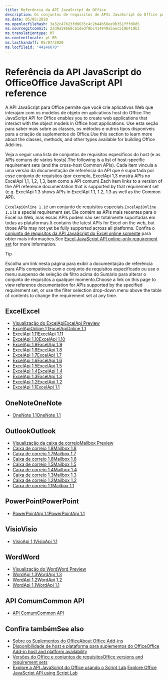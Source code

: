 ```yaml
---
title: Referência da API JavaScript do Office
description: Os conjuntos de requisitos de APIs JavaScript do Office por host.
ms.date: 05/05/2020
ms.openlocfilehash: 3a32c47b23fd6635c4c2b44b58ee9b351fffd8d5
ms.sourcegitcommit: 23d9a58660cb1dedf0bc414849a5aec519b419b3
ms.translationtype: MT
ms.contentlocale: pt-BR
ms.lasthandoff: 05/07/2020
ms.locfileid: "44146070"
---
```

# <a name="office-javascript-api-reference"></a><span data-ttu-id="7808e-103">Referência da API JavaScript do Office</span><span class="sxs-lookup"><span data-stu-id="7808e-103">Office JavaScript API reference</span></span>

<span data-ttu-id="7808e-104">A API JavaScript para Office permite que você crie aplicativos Web que interajam com os modelos de objeto em aplicativos host do Office.</span><span class="sxs-lookup"><span data-stu-id="7808e-104">The JavaScript API for Office enables you to create web applications that interact with the object models in Office host applications.</span></span> <span data-ttu-id="7808e-105">Use esta seção para saber mais sobre as classes, os métodos e outros tipos disponíveis para a criação de suplementos do Office.</span><span class="sxs-lookup"><span data-stu-id="7808e-105">Use this section to learn more about the classes, methods, and other types available for building Office Add-ins.</span></span>

<span data-ttu-id="7808e-106">Veja a seguir uma lista de conjuntos de requisitos específicos do host (e as APIs comuns de vários hosts).</span><span class="sxs-lookup"><span data-stu-id="7808e-106">The following is a list of host-specific requirement sets (and the cross-host Common APIs).</span></span> <span data-ttu-id="7808e-107">Cada item vincula a uma versão da documentação de referência da API que é suportada por esse conjunto de requisitos (por exemplo, ExcelApi 1,3 mostra APIs no ExcelApi 1,1, 1,2, 1,3, bem como a API comum).</span><span class="sxs-lookup"><span data-stu-id="7808e-107">Each item links to a version of the API reference documentation that is supported by that requirement set (e.g. ExcelApi 1.3 shows APIs in ExcelApi 1.1, 1.2, 1.3 as well as the Common API).</span></span>

<span data-ttu-id="7808e-108">`ExcelApiOnline 1.1`é um conjunto de requisitos especiais.</span><span class="sxs-lookup"><span data-stu-id="7808e-108">`ExcelApiOnline 1.1` is a special requirement set.</span></span> <span data-ttu-id="7808e-109">Ele contém as APIs mais recentes para o Excel na Web, mas essas APIs podem não ser totalmente suportadas em todas as plataformas.</span><span class="sxs-lookup"><span data-stu-id="7808e-109">It contains the latest APIs for Excel on the web, but those APIs may not yet be fully supported across all platforms.</span></span> <span data-ttu-id="7808e-110">Confira o [conjunto de requisitos da API JavaScript do Excel online somente](/office/dev/add-ins/reference/requirement-sets/excel-api-online-requirement-set) para obter mais informações.</span><span class="sxs-lookup"><span data-stu-id="7808e-110">See [Excel JavaScript API online-only requirement set](/office/dev/add-ins/reference/requirement-sets/excel-api-online-requirement-set) for more information.</span></span>

> [!TIP]
> <span data-ttu-id="7808e-111">Escolha um link nesta página para exibir a documentação de referência para APIs compatíveis com o conjunto de requisitos especificado ou use o menu suspenso de seleção de filtro acima do Sumário para alterar o conjunto de requisitos a qualquer momento.</span><span class="sxs-lookup"><span data-stu-id="7808e-111">Choose a link on this page to view reference documentation for APIs supported by the specified requirement set, or use the filter selection drop-down menu above the table of contents to change the requirement set at any time.</span></span>

## <a name="excel"></a><span data-ttu-id="7808e-112">Excel</span><span class="sxs-lookup"><span data-stu-id="7808e-112">Excel</span></span>

- [<span data-ttu-id="7808e-113">Visualização do ExcelApi</span><span class="sxs-lookup"><span data-stu-id="7808e-113">ExcelApi Preview</span></span>](/javascript/api/excel?view=excel-js-preview)
- [<span data-ttu-id="7808e-114">ExcelApiOnline 1,1</span><span class="sxs-lookup"><span data-stu-id="7808e-114">ExcelApiOnline 1.1</span></span>](/javascript/api/excel?view=excel-js-online)
- [<span data-ttu-id="7808e-115">ExcelApi 1,11</span><span class="sxs-lookup"><span data-stu-id="7808e-115">ExcelApi 1.11</span></span>](/javascript/api/excel?view=excel-js-1.11)
- [<span data-ttu-id="7808e-116">ExcelApi 1.10</span><span class="sxs-lookup"><span data-stu-id="7808e-116">ExcelApi 1.10</span></span>](/javascript/api/excel?view=excel-js-1.10)
- [<span data-ttu-id="7808e-117">ExcelApi 1.9</span><span class="sxs-lookup"><span data-stu-id="7808e-117">ExcelApi 1.9</span></span>](/javascript/api/excel?view=excel-js-1.9)
- [<span data-ttu-id="7808e-118">ExcelApi 1.8</span><span class="sxs-lookup"><span data-stu-id="7808e-118">ExcelApi 1.8</span></span>](/javascript/api/excel?view=excel-js-1.8)
- [<span data-ttu-id="7808e-119">ExcelApi 1.7</span><span class="sxs-lookup"><span data-stu-id="7808e-119">ExcelApi 1.7</span></span>](/javascript/api/excel?view=excel-js-1.7)
- [<span data-ttu-id="7808e-120">ExcelApi 1.6</span><span class="sxs-lookup"><span data-stu-id="7808e-120">ExcelApi 1.6</span></span>](/javascript/api/excel?view=excel-js-1.6)
- [<span data-ttu-id="7808e-121">ExcelApi 1.5</span><span class="sxs-lookup"><span data-stu-id="7808e-121">ExcelApi 1.5</span></span>](/javascript/api/excel?view=excel-js-1.5)
- [<span data-ttu-id="7808e-122">ExcelApi 1.4</span><span class="sxs-lookup"><span data-stu-id="7808e-122">ExcelApi 1.4</span></span>](/javascript/api/excel?view=excel-js-1.4)
- [<span data-ttu-id="7808e-123">ExcelApi 1.3</span><span class="sxs-lookup"><span data-stu-id="7808e-123">ExcelApi 1.3</span></span>](/javascript/api/excel?view=excel-js-1.3)
- [<span data-ttu-id="7808e-124">ExcelApi 1.2</span><span class="sxs-lookup"><span data-stu-id="7808e-124">ExcelApi 1.2</span></span>](/javascript/api/excel?view=excel-js-1.2)
- [<span data-ttu-id="7808e-125">ExcelApi 1.1</span><span class="sxs-lookup"><span data-stu-id="7808e-125">ExcelApi 1.1</span></span>](/javascript/api/excel?view=excel-js-1.1)

## <a name="onenote"></a><span data-ttu-id="7808e-126">OneNote</span><span class="sxs-lookup"><span data-stu-id="7808e-126">OneNote</span></span>

- [<span data-ttu-id="7808e-127">OneNote 1,1</span><span class="sxs-lookup"><span data-stu-id="7808e-127">OneNote 1.1</span></span>](/javascript/api/onenote?view=onenote-js-1.1)

## <a name="outlook"></a><span data-ttu-id="7808e-128">Outlook</span><span class="sxs-lookup"><span data-stu-id="7808e-128">Outlook</span></span>

- [<span data-ttu-id="7808e-129">Visualização da caixa de correio</span><span class="sxs-lookup"><span data-stu-id="7808e-129">Mailbox Preview</span></span>](/javascript/api/outlook?view=outlook-js-preview)
- [<span data-ttu-id="7808e-130">Caixa de correio 1.8</span><span class="sxs-lookup"><span data-stu-id="7808e-130">Mailbox 1.8</span></span>](/javascript/api/outlook?view=outlook-js-1.8)
- [<span data-ttu-id="7808e-131">Caixa de correio 1.7</span><span class="sxs-lookup"><span data-stu-id="7808e-131">Mailbox 1.7</span></span>](/javascript/api/outlook?view=outlook-js-1.7)
- [<span data-ttu-id="7808e-132">Caixa de correio 1.6</span><span class="sxs-lookup"><span data-stu-id="7808e-132">Mailbox 1.6</span></span>](/javascript/api/outlook?view=outlook-js-1.6)
- [<span data-ttu-id="7808e-133"> Caixa de correio 1.5</span><span class="sxs-lookup"><span data-stu-id="7808e-133">Mailbox 1.5</span></span>](/javascript/api/outlook?view=outlook-js-1.5)
- [<span data-ttu-id="7808e-134"> Caixa de correio 1.4</span><span class="sxs-lookup"><span data-stu-id="7808e-134">Mailbox 1.4</span></span>](/javascript/api/outlook?view=outlook-js-1.4)
- [<span data-ttu-id="7808e-135"> Caixa de correio 1.3</span><span class="sxs-lookup"><span data-stu-id="7808e-135">Mailbox 1.3</span></span>](/javascript/api/outlook?view=outlook-js-1.3)
- [<span data-ttu-id="7808e-136">Caixa de correio 1.2</span><span class="sxs-lookup"><span data-stu-id="7808e-136">Mailbox 1.2</span></span>](/javascript/api/outlook?view=outlook-js-1.2)
- [<span data-ttu-id="7808e-137"> Caixa de correio 1.1</span><span class="sxs-lookup"><span data-stu-id="7808e-137">Mailbox 1.1</span></span>](/javascript/api/outlook?view=outlook-js-1.1)

## <a name="powerpoint"></a><span data-ttu-id="7808e-138">PowerPoint</span><span class="sxs-lookup"><span data-stu-id="7808e-138">PowerPoint</span></span>

- [<span data-ttu-id="7808e-139">PowerPointApi 1.1</span><span class="sxs-lookup"><span data-stu-id="7808e-139">PowerPointApi 1.1</span></span>](/javascript/api/powerpoint?view=powerpoint-js-1.1)

## <a name="visio"></a><span data-ttu-id="7808e-140">Visio</span><span class="sxs-lookup"><span data-stu-id="7808e-140">Visio</span></span>

- [<span data-ttu-id="7808e-141">VisioApi 1,1</span><span class="sxs-lookup"><span data-stu-id="7808e-141">VisioApi 1.1</span></span>](/javascript/api/visio?view=visio-js-1.1)

## <a name="word"></a><span data-ttu-id="7808e-142">Word</span><span class="sxs-lookup"><span data-stu-id="7808e-142">Word</span></span>

- [<span data-ttu-id="7808e-143">Visualização do Word</span><span class="sxs-lookup"><span data-stu-id="7808e-143">Word Preview</span></span>](/javascript/api/word?view=word-js-preview)
- [<span data-ttu-id="7808e-144">WordApi 1.3</span><span class="sxs-lookup"><span data-stu-id="7808e-144">WordApi 1.3</span></span>](/javascript/api/word?view=word-js-1.3)
- [<span data-ttu-id="7808e-145">WordApi 1.2</span><span class="sxs-lookup"><span data-stu-id="7808e-145">WordApi 1.2</span></span>](/javascript/api/word?view=word-js-1.2)
- [<span data-ttu-id="7808e-146">WordApi 1.1</span><span class="sxs-lookup"><span data-stu-id="7808e-146">WordApi 1.1</span></span>](/javascript/api/word?view=word-js-1.1)

## <a name="common-api"></a><span data-ttu-id="7808e-147">API Comum</span><span class="sxs-lookup"><span data-stu-id="7808e-147">Common API</span></span>

- [<span data-ttu-id="7808e-148">API Comum</span><span class="sxs-lookup"><span data-stu-id="7808e-148">Common API</span></span>](/javascript/api/office?view=common-js)

## <a name="see-also"></a><span data-ttu-id="7808e-149">Confira também</span><span class="sxs-lookup"><span data-stu-id="7808e-149">See also</span></span>

- [<span data-ttu-id="7808e-150">Sobre os Suplementos do Office</span><span class="sxs-lookup"><span data-stu-id="7808e-150">About Office Add-ins</span></span>](/office/dev/add-ins/overview)
- [<span data-ttu-id="7808e-151">Disponibilidade de host e plataforma para suplementos do Office</span><span class="sxs-lookup"><span data-stu-id="7808e-151">Office Add-in host and platform availability</span></span>](/office/dev/add-ins/overview/office-add-in-availability)
- [<span data-ttu-id="7808e-152">Versões do Office e conjuntos de requisitos</span><span class="sxs-lookup"><span data-stu-id="7808e-152">Office versions and requirement sets</span></span>](/office/dev/add-ins/develop/office-versions-and-requirement-sets)
- <span data-ttu-id="7808e-153">[Explore a API JavaScript do Office usando o Script Lab](/office/dev/add-ins/overview/explore-with-script-lab).</span><span class="sxs-lookup"><span data-stu-id="7808e-153">[Explore Office JavaScript API using Script Lab](/office/dev/add-ins/overview/explore-with-script-lab)</span></span>
